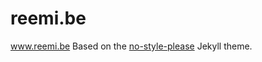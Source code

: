 # reemi.be

<a href="https://reemi.be">www.reemi.be</a>
Based on the <a href="https://github.com/riggraz/no-style-please">no-style-please</a> Jekyll theme.
